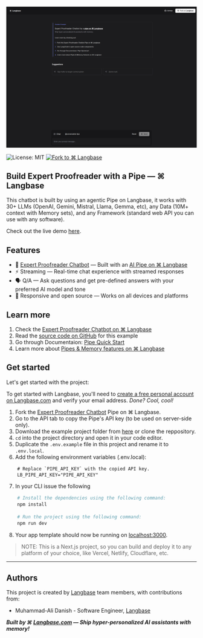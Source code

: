 ![Expert Proofreader Chatbot by ⌘ Langbase][cover]

![License: MIT][mit] [![Fork to ⌘ Langbase][fork]][pipe]

## Build Expert Proofreader with a Pipe — ⌘ Langbase

This chatbot is built by using an agentic Pipe on Langbase, it works with 30+ LLMs (OpenAI, Gemini, Mistral, Llama, Gemma, etc), any Data (10M+ context with Memory sets), and any Framework (standard web API you can use with any software).

Check out the live demo [here][demo].

## Features

- 💬 [Expert Proofreader Chatbot][demo] — Built with an [AI Pipe on ⌘ Langbase][pipe]
- ⚡️ Streaming — Real-time chat experience with streamed responses
- 🗣️ Q/A — Ask questions and get pre-defined answers with your preferred AI model and tone
- 🔋 Responsive and open source — Works on all devices and platforms

## Learn more

1. Check the [Expert Proofreader Chatbot on ⌘ Langbase][pipe]
2. Read the [source code on GitHub][gh] for this example
3. Go through Documentaion: [Pipe Quick Start][qs]
4. Learn more about [Pipes & Memory features on ⌘ Langbase][docs]

## Get started

Let's get started with the project:

To get started with Langbase, you'll need to [create a free personal account on Langbase.com][signup] and verify your email address. _Done? Cool, cool!_

1. Fork the [Expert Proofreader Chatbot][pipe] Pipe on ⌘ Langbase.
2. Go to the API tab to copy the Pipe's API key (to be used on server-side only).
3. Download the example project folder from [here][download] or clone the reppository.
4. `cd` into the project directory and open it in your code editor.
5. Duplicate the `.env.example` file in this project and rename it to `.env.local`.
6. Add the following environment variables (.env.local):
```
    # Replace `PIPE_API_KEY` with the copied API key.
    LB_PIPE_API_KEY="PIPE_API_KEY"
```
7. In your CLI issue the following
```sh
    # Install the dependencies using the following command:
    npm install

    # Run the project using the following command:
    npm run dev
```

8. Your app template should now be running on [localhost:3000][local].

> NOTE:
> This is a Next.js project, so you can build and deploy it to any platform of your choice, like Vercel, Netlify, Cloudflare, etc.

---

## Authors

This project is created by [Langbase][lb] team members, with contributions from:

- Muhammad-Ali Danish - Software Engineer, [Langbase][lb]

**_Built by ⌘ [Langbase.com][lb] — Ship hyper-personalized AI assistants with memory!_**

[cover]:https://raw.githubusercontent.com/LangbaseInc/docs-images/main/examples/expert-proofreader/expert-proofreader-chatbot.png
[demo]: https://expert-proofreader.langbase.dev
[lb]: https://langbase.com
[pipe]: https://langbase.com/examples/expert-proofreader
[gh]: https://github.com/LangbaseInc/langbase-examples/tree/main/examples/expert-proofreader
[download]:https://download-directory.github.io/?url=https://github.com/LangbaseInc/langbase-examples/tree/main/examples/expert-proofreader
[signup]: https://langbase.fyi/io
[qs]:https://langbase.com/docs/pipe/quickstart
[docs]:https://langbase.com/docs
[xaa]:https://x.com/MrAhmadAwais
[xab]:https://x.com/AhmadBilalDev
[local]:http://localhost:3000
[mit]: https://img.shields.io/badge/license-MIT-blue.svg?style=for-the-badge&color=%23000000
[fork]: https://img.shields.io/badge/FORK%20ON-%E2%8C%98%20Langbase-000000.svg?style=for-the-badge&logo=%E2%8C%98%20Langbase&logoColor=000000
